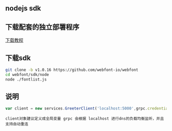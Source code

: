 ## nodejs sdk


## 下载配套的独立部署程序
[下载教程](self-host-guide.html "下载教程")
## 下载sdk
```sh
git clone -b v1.0.16 https://github.com/webfont-io/webfont
cd webfont/sdk/node
node ./fontlist.js
```


## 说明
```js
var client = new services.GreeterClient('localhost:5000',grpc.credentials.createInsecure());
```
    client对象建议定义成全局变量 grpc 会根据 localhost 进行dns的负载均衡监听，并且支持自动重连